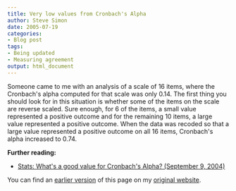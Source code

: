 ```yaml
---
title: Very low values from Cronbach's Alpha
author: Steve Simon
date: 2005-07-19
categories:
- Blog post
tags:
- Being updated
- Measuring agreement
output: html_document
---
```

Someone came to me with an analysis of a scale of 16 items, where the
Cronbach's alpha computed for that scale was only 0.14. The first thing
you should look for in this situation is whether some of the items on
the scale are reverse scaled. Sure enough, for 6 of the items, a small
value represented a positive outcome and for the remaining 10 items, a
large value represented a positive outcome. When the data was recoded so
that a large value represented a positive outcome on all 16 items,
Cronbach's alpha increased to 0.74.

**Further reading:**

- [Stats: What's a good value for Cronbach's Alpha? (September
9, 2004)](http://www.pmean.com/weblog2004/CronbachAlpha.asp)

You can find an [earlier version][sim1] of this page on my [original website][sim2].


[sim1]: http://www.pmean.com/05/CronbachsAlpha.html
[sim2]: http://www.pmean.com/original_site.html

